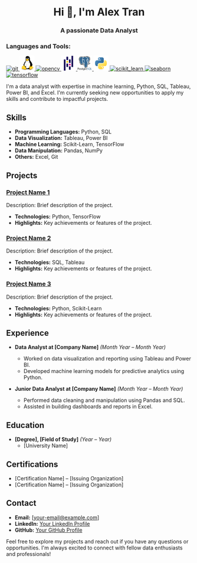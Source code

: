 <h1 align="center">Hi 👋, I'm Alex Tran</h1>
<h3 align="center">A passionate Data Analyst</h3>

<p align="left">
</p>

<h3 align="left">Languages and Tools:</h3>
<p align="left"> <a href="https://git-scm.com/" target="_blank" rel="noreferrer"> <img src="https://www.vectorlogo.zone/logos/git-scm/git-scm-icon.svg" alt="git" width="40" height="40"/> </a> <a href="https://www.linux.org/" target="_blank" rel="noreferrer"> <img src="https://raw.githubusercontent.com/devicons/devicon/master/icons/linux/linux-original.svg" alt="linux" width="40" height="40"/> </a> <a href="https://opencv.org/" target="_blank" rel="noreferrer"> <img src="https://www.vectorlogo.zone/logos/opencv/opencv-icon.svg" alt="opencv" width="40" height="40"/> </a> <a href="https://pandas.pydata.org/" target="_blank" rel="noreferrer"> <img src="https://raw.githubusercontent.com/devicons/devicon/2ae2a900d2f041da66e950e4d48052658d850630/icons/pandas/pandas-original.svg" alt="pandas" width="40" height="40"/> </a> <a href="https://www.postgresql.org" target="_blank" rel="noreferrer"> <img src="https://raw.githubusercontent.com/devicons/devicon/master/icons/postgresql/postgresql-original-wordmark.svg" alt="postgresql" width="40" height="40"/> </a> <a href="https://www.python.org" target="_blank" rel="noreferrer"> <img src="https://raw.githubusercontent.com/devicons/devicon/master/icons/python/python-original.svg" alt="python" width="40" height="40"/> </a> <a href="https://scikit-learn.org/" target="_blank" rel="noreferrer"> <img src="https://upload.wikimedia.org/wikipedia/commons/0/05/Scikit_learn_logo_small.svg" alt="scikit_learn" width="40" height="40"/> </a> <a href="https://seaborn.pydata.org/" target="_blank" rel="noreferrer"> <img src="https://seaborn.pydata.org/_images/logo-mark-lightbg.svg" alt="seaborn" width="40" height="40"/> </a> <a href="https://www.tensorflow.org" target="_blank" rel="noreferrer"> <img src="https://www.vectorlogo.zone/logos/tensorflow/tensorflow-icon.svg" alt="tensorflow" width="40" height="40"/> </a> </p>

<!--
**AlexDatTr/AlexDatTr** is a ✨ _special_ ✨ repository because its `README.md` (this file) appears on your GitHub profile.

Here are some ideas to get you started:

- 🔭 I’m currently working on ...
- 🌱 I’m currently learning ...
- 👯 I’m looking to collaborate on ...
- 🤔 I’m looking for help with ...
- 💬 Ask me about ...
- 📫 How to reach me: ...
- 😄 Pronouns: ...
- ⚡ Fun fact: ...
-->


I'm a data analyst with expertise in machine learning, Python, SQL, Tableau, Power BI, and Excel. I'm currently seeking new opportunities to apply my skills and contribute to impactful projects.

## Skills

- **Programming Languages:** Python, SQL
- **Data Visualization:** Tableau, Power BI
- **Machine Learning:** Scikit-Learn, TensorFlow
- **Data Manipulation:** Pandas, NumPy
- **Others:** Excel, Git

## Projects

### [Project Name 1](link-to-repo)
Description: Brief description of the project.
- **Technologies:** Python, TensorFlow
- **Highlights:** Key achievements or features of the project.

### [Project Name 2](link-to-repo)
Description: Brief description of the project.
- **Technologies:** SQL, Tableau
- **Highlights:** Key achievements or features of the project.

### [Project Name 3](link-to-repo)
Description: Brief description of the project.
- **Technologies:** Python, Scikit-Learn
- **Highlights:** Key achievements or features of the project.

## Experience

- **Data Analyst at [Company Name]** *(Month Year – Month Year)*
  - Worked on data visualization and reporting using Tableau and Power BI.
  - Developed machine learning models for predictive analytics using Python.

- **Junior Data Analyst at [Company Name]** *(Month Year – Month Year)*
  - Performed data cleaning and manipulation using Pandas and SQL.
  - Assisted in building dashboards and reports in Excel.

## Education

- **[Degree], [Field of Study]** *(Year – Year)*
  - [University Name]

## Certifications

- [Certification Name] – [Issuing Organization]
- [Certification Name] – [Issuing Organization]

## Contact

- **Email:** [your-email@example.com]
- **LinkedIn:** [Your LinkedIn Profile](link-to-profile)
- **GitHub:** [Your GitHub Profile](https://github.com/yourusername)

Feel free to explore my projects and reach out if you have any questions or opportunities. I'm always excited to connect with fellow data enthusiasts and professionals!

